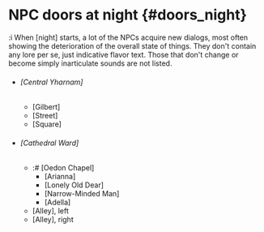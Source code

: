 # NPC doors at night {#doors_night}
:i When [night] starts, a lot of the NPCs acquire new dialogs, most often showing the deterioration of the overall state of things. They don't contain any lore per se, just indicative flavor text.
Those that don't change or become simply inarticulate sounds are not listed.
- ###### [Central Yharnam]
  - [Gilbert]
  - [Street]
  - [Square]
- ###### [Cathedral Ward]
  - :# [Oedon Chapel]
    - [Arianna]
    - [Lonely Old Dear]
    - [Narrow-Minded Man]
    - [Adella]
  - [Alley], left
  - [Alley], right